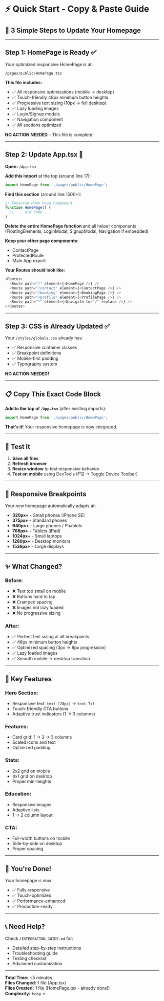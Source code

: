 # ⚡ Quick Start - Copy & Paste Guide

## 🎯 3 Simple Steps to Update Your Homepage

---

## **Step 1: HomePage is Ready** ✅

Your optimized responsive HomePage is at:
```
/pages/public/HomePage.tsx
```

**This file includes:**
- ✅ All responsive optimizations (mobile → desktop)
- ✅ Touch-friendly 48px minimum button heights
- ✅ Progressive text sizing (10px → full desktop)
- ✅ Lazy loading images
- ✅ Login/Signup modals
- ✅ Navigation component
- ✅ All sections optimized

**NO ACTION NEEDED** - This file is complete!

---

## **Step 2: Update App.tsx** 🔧

**Open:** `/App.tsx`

**Add this import** at the top (around line 17):
```typescript
import HomePage from './pages/public/HomePage';
```

**Find this section** (around line 1500+):
```typescript
// Enhanced Home Page Component
function HomePage() {
  // ... old code ...
}
```

**Delete the entire HomePage function** and all helper components (FloatingElements, LoginModal, SignupModal, Navigation if embedded)

**Keep your other page components:**
- ContactPage
- ProtectedRoute
- Main App export

**Your Routes should look like:**
```typescript
<Routes>
  <Route path="/" element={<HomePage />} />
  <Route path="/contact" element={<ContactPage />} />
  <Route path="/booking" element={<BookingPage />} />
  <Route path="/profile" element={<ProfilePage />} />
  <Route path="*" element={<Navigate to="/" replace />} />
</Routes>
```

---

## **Step 3: CSS is Already Updated** ✅

Your `/styles/globals.css` already has:
- ✅ Responsive container classes
- ✅ Breakpoint definitions
- ✅ Mobile-first padding
- ✅ Typography system

**NO ACTION NEEDED!**

---

## 📋 Copy This Exact Code Block

**Add to the top of `/App.tsx`** (after existing imports):

```typescript
import HomePage from './pages/public/HomePage';
```

**That's it!** Your responsive homepage is now integrated.

---

## 🧪 Test It

1. **Save all files**
2. **Refresh browser**
3. **Resize window** to test responsive behavior
4. **Test on mobile** using DevTools (F12 → Toggle Device Toolbar)

---

## 📱 Responsive Breakpoints

Your new homepage automatically adapts at:

- **320px+** - Small phones (iPhone SE)
- **375px+** - Standard phones
- **640px+** - Large phones / Phablets
- **768px+** - Tablets (iPad)
- **1024px+** - Small laptops
- **1280px+** - Desktop monitors
- **1536px+** - Large displays

---

## ✨ What Changed?

### **Before:**
- ❌ Text too small on mobile
- ❌ Buttons hard to tap
- ❌ Cramped spacing
- ❌ Images not lazy loaded
- ❌ No progressive sizing

### **After:**
- ✅ Perfect text sizing at all breakpoints
- ✅ 48px minimum button heights
- ✅ Optimized spacing (3px → 8px progression)
- ✅ Lazy loaded images
- ✅ Smooth mobile → desktop transition

---

## 🎨 Key Features

### **Hero Section:**
- Responsive text: `text-[28px]` → `text-7xl`
- Touch-friendly CTA buttons
- Adaptive trust indicators (1 → 3 columns)

### **Features:**
- Card grid: 1 → 2 → 3 columns
- Scaled icons and text
- Optimized padding

### **Stats:**
- 2x2 grid on mobile
- 4x1 grid on desktop
- Proper min-heights

### **Education:**
- Responsive images
- Adaptive lists
- 1 → 2 column layout

### **CTA:**
- Full-width buttons on mobile
- Side-by-side on desktop
- Proper spacing

---

## 🚀 You're Done!

Your homepage is now:
- ✅ Fully responsive
- ✅ Touch-optimized
- ✅ Performance-enhanced
- ✅ Production-ready

---

## 📞 Need Help?

Check `/INTEGRATION_GUIDE.md` for:
- Detailed step-by-step instructions
- Troubleshooting guide
- Testing checklist
- Advanced customization

---

**Total Time:** ~5 minutes  
**Files Changed:** 1 file (App.tsx)  
**Files Created:** 1 file (HomePage.tsx - already done!)  
**Complexity:** Easy ⭐
